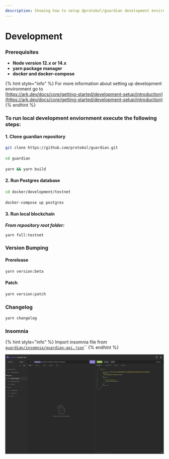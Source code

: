 ```yaml
---
description: Showing how to setup @protokol/guardian development environment.
---
```


# Development

### Prerequisites

* **Node version 12.x or 14.x**
* **yarn package manager**
* **docker and docker-compose**

{% hint style="info" %}
For more information about setting up development environment go to   
[https://ark.dev/docs/core/getting-started/development-setup/introduction](https://ark.dev/docs/core/getting-started/development-setup/introduction)
{% endhint %}

### To run local development enviornment execute the following steps:

#### 1. Clone guardian repository

```bash
git clone https://github.com/protokol/guardian.git

cd guardian

yarn && yarn build
```

#### 2. Run Postgres database

```bash
cd docker/development/testnet

docker-compose up postgres
```

#### 3. Run local blockchain

_**From repository root folder:**_

```bash
yarn full:testnet
```

### Version Bumping

#### Prerelease

```bash
yarn version:beta
```

#### Patch

```bash
yarn version:patch
```

### Changelog

```bash
yarn changelog
```

### Insomnia

{% hint style="info" %}
Import insomnia file from [`guardian/insomnia/guardian-api.json`](https://insomnia.rest/run/?label=guardian-api&uri=https%3A%2F%2Fraw.githubusercontent.com%2Fprotokol%2Fguardian%2Fdevelop%2Finsomnia%2Fguardian-api.json)\`\`
{% endhint %}

![](../../.gitbook/assets/slika.png)

